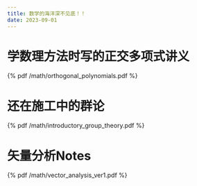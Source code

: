 ```yaml
---
title: 数学的海洋深不见底！！
date: 2023-09-01
---
```


# 学数理方法时写的正交多项式讲义

{% pdf /math/orthogonal_polynomials.pdf %}

# 还在施工中的群论

{% pdf /math/introductory_group_theory.pdf %}

# 矢量分析Notes

{% pdf /math/vector_analysis_ver1.pdf %}